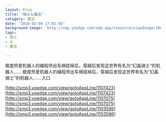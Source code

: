 ```yaml
---
layout: blog
title: "骑士＆魔法"
category: 魔法
date: "2018-02-09 17:02:56"
background-image: 'http://smp.yoedge.com/smp-app/resource/viewImage/1001542appline.png'
tags:
- 骑士
- ＆
- 魔法

---
```

极度热爱机器人的编程师出车祸挂掉后，穿越后发现这世界有名为“幻晶骑士”的机器人……
极度热爱机器人的编程师出车祸挂掉后，穿越后发现这世界有名为“幻晶骑士”的机器人……
入口

[http://smp3.yoedge.com/view/gotoAppLine/1107423](http://smp3.yoedge.com/view/gotoAppLine/1107423)
[http://smp3.yoedge.com/view/gotoAppLine/1107075](http://smp3.yoedge.com/view/gotoAppLine/1107075)
[http://smp3.yoedge.com/view/gotoAppLine/1103596](http://smp3.yoedge.com/view/gotoAppLine/1103596)

        
